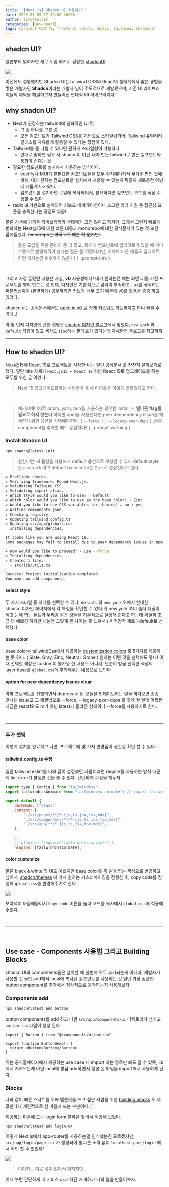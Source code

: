 ```yaml
---
title: "[Next.js] Shadcn UI 적용하기!"
date: 2025-01-09 17:19:00 +0900
author: tyrosteller
categories: [Dev-React]
tags: [project-COOTTE, frontend, react, nextjs, tailwind, shadcnui]
---
```


## shadcn UI?

결론부터 말하자면 새로 도입 하기로 결정한 [shadcnUI](https://ui.shadcn.com/)! 

![](/assets/img/post/2025-01-08_Shadcn_UI_home.png)

이전에도 설명했지만 Shadcn UI는Tailwind CSS와 React의 생태계에서 많은 경험을 쌓은 개발자인 **Shadcn**이라는 개발자 님이 주도적으로 개발했으며, 기존 UI 라이브러리들의 제약을 해결하고자 만들어진 현대적 UI 라이브러리다!

   

## why shadcn UI?

* Next가 권장하는 tailwind에 친화적인 UI 킷 
	* 그 중 하나를 고른 것
	* 모든 컴포넌트가 Tailwind CSS를 기반으로 스타일링되어, Tailwind 유틸리티 클래스를 자유롭게 활용할 수 있다는 장점이 있다.
* Tailwind를 좀 다룰 수 있다면 편하게 스타일링이 가능하다
	* 반대로 말하면 필요 시 shadcn이 아닌 내가 만든 tailwind로 만든 컴포넌트와 통합이 쉽다는 것
* 필요한 컴포넌트를 설치해서 사용하는 방식이다.
	* vuetify나 MUI가 불필요한 컴포넌트들을 모두 설치해야되서 무거운 편인 것에 비해, 내가 원하는 컴포넌트만 설치해서 사용할 수 있는게 뭐랄까 새로운건 아닌데 새롭게 다가왔다.
	* 컴포넌트를 설치하면 로컬에 복사되어서, 필요하다면 컴포넌트 코드를 직접 수정할 수 있다
* radix ui 기반으로 설계되어 키보드 네비게이션이나 스크린 리더 지원 등 접근성 표준을 충족한다는 장점도 있음!

물론 신생에 가까운 라이브러리라 생태계가 크진 않다고 하지만, 그래서 그런지 빠르게 변화하는 Next@15에 대한 빠른 대응과 monorepo에 대한 공식문서가 있는 것 또한 맘에들었다.
~~monorepo는 아직 시도해본 적 없지만..~~

> 물론 도입을 위한 준비가 좀 더 많고, 특히나 컴포넌트에 업데이트가 있을 때 마다 수동으로 변경해줘야 한다는 점은 좀 걱정이지만, 어차피 다른 애들도 업데이트 하면 깨지는건 비슷하지 않은가!
{: .prompt-info }

<br>

그리고 가장 끌렸던 내용은 사실, **v0** 사용성이다!
내가 원하는건 예쁜 화면 UI를 가진 프로젝트를 빨리 만드는 것 인데, 디자인은 기본적으로 감각이 부족하고.. ux를 생각하는 퍼블리싱까지 (완벽하게) 공부하려면 커브가 너무 크기 때문에 v0를 활용을 종종 하고 있었다.

shadcn ui는 공식문서에서도 [open in v0](https://ui.shadcn.com/docs/v0) 로 쉽게 커스텀도 가능하다고 하니 끌릴 수 밖에..! 

아 참 먼저 디자인에 관한 설명은 [shadcn 디자인 블로그](https://www.shadcndesign.com/blog/difference-between-default-and-new-york-style-in-shadcn-ui)에서 찾았다, `new york` 과 `default` 타입이 있고 색상도 `zinc`라는 팔레트가 있다는데 자세한건 블로그를 참고하자

   
---

   

## How to shadcn UI?

Next@15에 React 19로 프로젝트를 시작한 나는 일단 [공식문서](https://ui.shadcn.com/docs/react-19#upgrade-status) 를 찬찬히 살펴보기로 했다.
일단 title 자체가 `Next.js15 + React 19` 지만 React 19로 업그레이드를 하는 모두를 위한 글 이었다
> Next 15 업그레이드를하는 사람들을 위해 타이틀을 이렇게 만들었다고 한다

<br> 

>패키지매니저로 pnpm, yarn, bun을 사용하는 경우엔 install 시 **별다른 flag를 필요로 하지 않는다** 하지만 npm을 사용한다면 peer deependency issue를 해결하기 위한 옵션을 선택해야한다. ( `--force || --legacy-peer-deps` )
,물론 component를 추가할 때도 동일하다! 
{: .prompt-warning }

### Install Shadcn UI


```bash
npx shadcn@latest init
```

> 원한다면 -d 옵션을 사용해서 default 옵션으로 구성할 수 있다
> default style 은 `new york` 이고 default base color는 `Zinc`로 설정된다고 한다.



```bash
✔ Preflight checks.
✔ Verifying framework. Found Next.js.
✔ Validating Tailwind CSS.
✔ Validating import alias.
✔ Which style would you like to use? › Default
✔ Which color would you like to use as the base color? › Zinc
✔ Would you like to use CSS variables for theming? … no / yes
✔ Writing components.json.
✔ Checking registry.
✔ Updating tailwind.config.ts
✔ Updating src/app/globals.css
  Installing dependencies.

It looks like you are using React 19.
Some packages may fail to install due to peer dependency issues in npm (see https://ui.shadcn.com/react-19).

✔ How would you like to proceed? › Use --force
✔ Installing dependencies.
✔ Created 1 file:
  - src/lib/utils.ts

Success! Project initialization completed.
You may now add components.
```

#### **select style**

두 가지 스타일 중 하나를 선택할 수 있다, `default` 와 `new york` 위에서 안내한 shadcn 디자인 페이지에서 각 특징을 확인할 수 있다
뭐 new york 쪽이 좀더 패딩이 적고 눈에 띄는 폰트와 두께감 같은 것들을 기본적으로 설정해 준다고 하는데
확실히 조금 더 예쁘긴 하지만 내눈엔 그렇게 큰 차이는 못 느껴서 ( 미적감각 제로 ) default로 선택했다


#### **base color**

base color는 tailwindCss에서 제공하는 [customization colors](https://tailwindcss.com/docs/customizing-colors) 중 5가지를 제공하는 듯 하다. ( Slate, Gray, Zinc, Neutral, Stone )
원하는 어떤 것을 선택해도 좋다! 이 때 선택한 색상은 custom이 불가능 한 내용도 아니라, 단순히 방금 선택한 색상의 layer base를 `global.css`에 추가해주는 내용으로 보인다


#### **option for peer dependency issues clear**

아마 프로젝트를 진행하면서 deprecate 된 모듈을 업데이트하는 일을 하다보면 종종 만나는 issue고 그 해결법으로 --force, --legacy-peer-deps 를 찾게 될 텐데 어쨌든 지금은 react19 도 rc가 아닌 latest가 올라온 상태이니 --force를 사용하기로 한다.

<br>

---

### **추가 셋팅**

이렇게 설치를 완료하고 나면, 프로젝트에 몇 가지 변경점이 생긴걸 확인 할 수 있다.

#### tailwind.config.ts  수정

일단 tailwind eslint를 나와 같이 설정했던 사람이라면 require를 사용하는 방식 때문에 lint error가 발생한 것을 볼 수 있다.
간단하게 수정을 해두자.

```js
import type { Config } from "tailwindcss";
import tailwindcssAnimate from "tailwindcss-animate"; // import tailwindcss-animate

export default {
	darkMode: ["class"],
	content: [
		"./src/pages/**/*.{js,ts,jsx,tsx,mdx}",
		"./src/components/**/*.{js,ts,jsx,tsx,mdx}",
		"./src/app/**/*.{js,ts,jsx,tsx,mdx}",
	],
	
	//...
	// plugins: [require("tailwindcss-animate")], 
	plugins: [tailwindcssAnimate],
```


#### color customize

물론 black & white 의 UI도 예쁘지만 base color를 좀 눈에 띄는 색상으로 변경하고 싶어서,
[shadcn/themes](https://ui.shadcn.com/themes) 에 가서 원하는 커스터마이징을 진행한 후, copy code를 진행해 `global.css`를 변경해주기로 한다

![](2025-01-09_Shadcn_Ui_custom.png)

보라색이 마음에들어서 `Copy code` 버튼을 눌러 코드를 복사해서 `global.css`에 적용해 주었다.

<br>

---

<Br>

## Use case - Components 사용법 그리고 Building Blocks

shadcn UI의 components들은 설치할 때 한번에 모두 추가되는게 아니라, 개발자가 사용할 것 들만 add해서 local에 복사된 컴포넌트를 사용하는 것
일단 가장 심플한 button component를 추가해서 정상적으로 동작하는지 사용해보자!

### Components add

```bash
npx shadcn@latest add button
```

button components를 add 하고 나면 `src/app/components/ui` 디렉토리가 생기고 `button.tsx` 파일이 생성 된다


```tsx
import { Button } from "@/components/ui/button"

export function ButtonDemo() {
  return <Button>Button</Button>
}
```
위는 공식홈페이지에서 제공하는 use case 다
import 하는 경로만 봐도 알 수 있듯, lib에서 가져오는게 아닌 local에 방금 add하면서 생성 된 파일을 import해서 사용하게 된다.


### Blocks

나와 같이 빠른 스타트를 위해 템플릿을 쓰고 싶은 사람을 위한 [building blocks](https://ui.shadcn.com/blocks) 도 제공한다!
( 개인적으로 참 마음에 드는 부분이다. )

제공하는 마음에 드는 login form 블록을 찾아서 적용해 보았다.

```
npx shadcn@latest add login-04
```

어떻게 Next.js에서 app-router를 사용하는걸 인식했는진 모르겠지만, `src/app/login/page.tsx` 가 생성되어 별다른 노력 없이 `localhost:port/login` 에서 확인 할 수 있었다!

![](2025-01-09_Shadcn_UI_block.png)
> 이미지는 따로 넣지 않아서 깨지지만..

이제 부턴 간단하게 내 서비스 라고 하긴 애매하고 나의 웹을 만들어보자.


